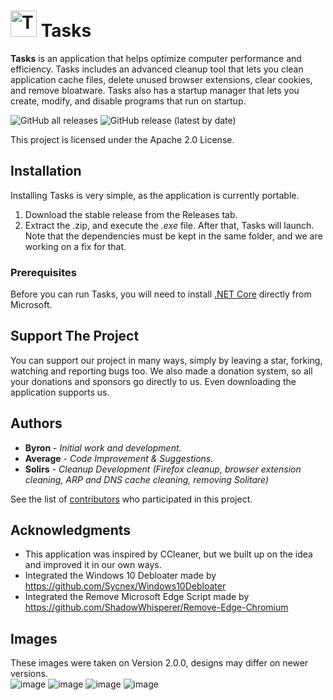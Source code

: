 

# <img src="https://user-images.githubusercontent.com/53088136/129425927-00413aa1-ca44-4ee5-a4ce-7d276cf2189c.png" alt="Tasks Logo" width='42' height='42' />  Tasks 
**Tasks** is an application that helps optimize computer performance and efficiency. Tasks includes an advanced cleanup tool that lets you clean application cache files, delete unused browser extensions, clear cookies, and remove bloatware. Tasks also has a startup manager that lets you create, modify, and disable programs that run on startup.

<img alt="GitHub all releases" src="https://img.shields.io/github/downloads/LiteTools/Tasks/total?style=flat-square">
<img alt="GitHub release (latest by date)" src="https://img.shields.io/github/v/release/LiteTools/Tasks?style=flat-square">

This project is licensed under the Apache 2.0 License.

## Installation
Installing Tasks is very simple, as the application is currently portable.
1. Download the stable release from the Releases tab.
2. Extract the .zip, and execute the *.exe* file. After that, Tasks will launch.
Note that the dependencies must be kept in the same folder, and we are working on a fix for that.

### Prerequisites
Before you can run Tasks, you will need to install [.NET Core](https://dotnet.microsoft.com/download) directly from Microsoft.

## Support The Project
You can support our project in many ways, simply by leaving a star, forking, watching and reporting bugs too. We also made a donation system, so all your donations and sponsors go directly to us. Even downloading the application supports us.

## Authors
* **Byron** - *Initial work and development.*
* **Average** - *Code Improvement & Suggestions.*
* **Solirs** - *Cleanup Development (Firefox cleanup, browser extension cleaning, ARP and DNS cache cleaning, removing Solitare)*

See the list of [contributors](https://github.com/LiteTools/Tasks/contributors) who participated in this project.

## Acknowledgments
* This application was inspired by CCleaner, but we built up on the idea and improved it in our own ways.
* Integrated the Windows 10 Debloater made by https://github.com/Sycnex/Windows10Debloater
* Integrated the Remove Microsoft Edge Script made by https://github.com/ShadowWhisperer/Remove-Edge-Chromium

## Images
These images were taken on Version 2.0.0, designs may differ on newer versions.<br>
![image](https://user-images.githubusercontent.com/53088136/134250645-5d19703b-62b7-49b3-9ee2-5546a63065e4.png)
![image](https://user-images.githubusercontent.com/53088136/134250674-bdcb3d73-775b-48e4-82fa-5f764d4081a5.png)
![image](https://user-images.githubusercontent.com/53088136/134250709-c612a1cb-7c6d-42ca-8e60-281eef069d4e.png)
![image](https://user-images.githubusercontent.com/53088136/134250741-2cbce4d8-fbcf-4f0f-8771-7234ef07826c.png)
